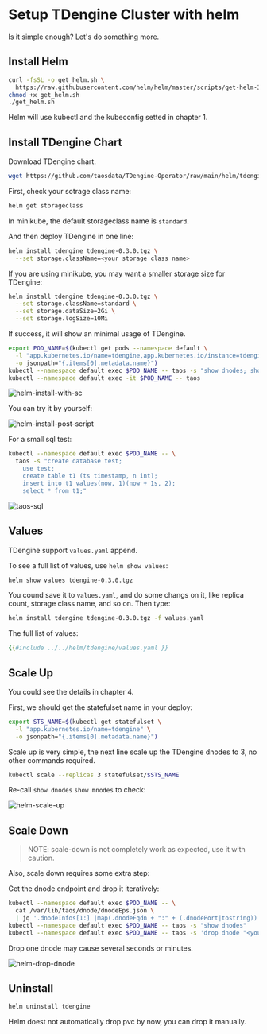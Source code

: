 # Setup TDengine Cluster with helm

Is it simple enough? Let's do something more.

## Install Helm

```sh
curl -fsSL -o get_helm.sh \
  https://raw.githubusercontent.com/helm/helm/master/scripts/get-helm-3
chmod +x get_helm.sh
./get_helm.sh
```

Helm will use kubectl and the kubeconfig setted in chapter 1.

## Install TDengine Chart

Download TDengine chart.

```sh
wget https://github.com/taosdata/TDengine-Operator/raw/main/helm/tdengine-0.3.0.tgz
```

First, check your sotrage class name:

```sh
helm get storageclass
```

In minikube, the default storageclass name is `standard`.

And then deploy TDengine in one line:

```sh
helm install tdengine tdengine-0.3.0.tgz \
  --set storage.className=<your storage class name>
```

If you are using minikube, you may want a smaller storage size for TDengine:

```sh
helm install tdengine tdengine-0.3.0.tgz \
  --set storage.className=standard \
  --set storage.dataSize=2Gi \
  --set storage.logSize=10Mi
```

If success, it will show an minimal usage of TDengine.

```sh
export POD_NAME=$(kubectl get pods --namespace default \
  -l "app.kubernetes.io/name=tdengine,app.kubernetes.io/instance=tdengine" \
  -o jsonpath="{.items[0].metadata.name}")
kubectl --namespace default exec $POD_NAME -- taos -s "show dnodes; show mnodes"
kubectl --namespace default exec -it $POD_NAME -- taos
```

![helm-install-with-sc](./assets/helm-install-with-sc.png)

You can try it by yourself:

![helm-install-post-script](./assets/helm-install-post-script.png)

For a small sql test:

```sh
kubectl --namespace default exec $POD_NAME -- \
  taos -s "create database test;
    use test;
    create table t1 (ts timestamp, n int);
    insert into t1 values(now, 1)(now + 1s, 2);
    select * from t1;"
```

![taos-sql](assets/kubectl-taos-sql.png)

## Values

TDengine support `values.yaml` append.

To see a full list of values, use `helm show values`:

```sh
helm show values tdengine-0.3.0.tgz
```

You cound save it to `values.yaml`, and do some changs on it, like replica count, storage class name, and so on. Then type:

```sh
helm install tdengine tdengine-0.3.0.tgz -f values.yaml
```

The full list of values:

```yaml
{{#include ../../helm/tdengine/values.yaml }}
```

## Scale Up

You could see the details in chapter 4.

First, we should get the statefulset name in your deploy:

```sh
export STS_NAME=$(kubectl get statefulset \
  -l "app.kubernetes.io/name=tdengine" \
  -o jsonpath="{.items[0].metadata.name}")
```

Scale up is very simple, the next line scale up the TDengine dnodes to 3, no other commands required.

```sh
kubectl scale --replicas 3 statefulset/$STS_NAME
```

Re-call `show dnodes` `show mnodes` to check:

![helm-scale-up](assets/helm-scale-up.png)

## Scale Down

> NOTE: scale-down is not completely work as expected, use it with caution.

Also, scale down requires some extra step:

Get the dnode endpoint and drop it iteratively:

```sh
kubectl --namespace default exec $POD_NAME -- \
  cat /var/lib/taos/dnode/dnodeEps.json \
  | jq '.dnodeInfos[1:] |map(.dnodeFqdn + ":" + (.dnodePort|tostring)) | .[]' -r
kubectl --namespace default exec $POD_NAME -- taos -s "show dnodes"
kubectl --namespace default exec $POD_NAME -- taos -s 'drop dnode "<you dnode in list>"'
```

Drop one dnode may cause several seconds or minutes.

![helm-drop-dnode](assets/helm-drop-dnode.png)

## Uninstall

```sh
helm uninstall tdengine
```

Helm doest not automatically drop pvc by now, you can drop it manually.
